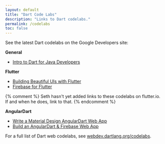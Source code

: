```yaml
---
layout: default
title: "Dart Code Labs"
description: "Links to Dart codelabs."
permalink: /codelabs
toc: false
---
```


See the latest Dart codelabs on the Google Developers site:

**General**
* [Intro to Dart for Java Developers](https://codelabs.developers.google.com/codelabs/from-java-to-dart/)

**Flutter**
* [Building Beautiful UIs with Flutter](https://codelabs.developers.google.com/codelabs/flutter/)
* [Firebase for Flutter](https://codelabs.developers.google.com/codelabs/flutter-firebase/)

{% comment %}
Seth hasn't yet added links to these codelabs on flutter.io. If and
when he does, link to that.
{% endcomment %}

**AngularDart**
* [Write a Material Design AngularDart Web App](https://codelabs.developers.google.com/codelabs/your-first-angulardart-web-app/)
* [Build an AngularDart & Firebase Web App](https://codelabs.developers.google.com/codelabs/angulardart-firebase-web-app/)

For a full list of Dart web codelabs, see
[webdev.dartlang.org/codelabs](https://webdev.dartlang.org/codelabs).

